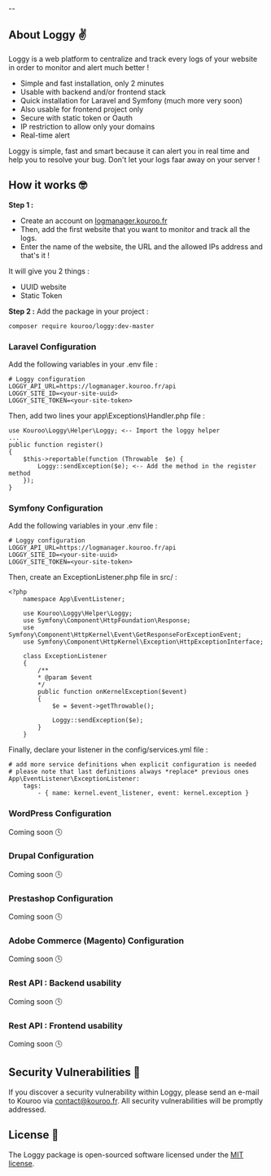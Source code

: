 -- 

## About Loggy ✌️

Loggy is a web platform to centralize and track every logs of your website in order to monitor and alert much better !

- Simple and fast installation, only 2 minutes
- Usable with backend and/or frontend stack
- Quick installation for Laravel and Symfony (much more very soon)
- Also usable for frontend project only
- Secure with static token or Oauth
- IP restriction to allow only your domains
- Real-time alert

Loggy is simple, fast and smart because it can alert you in real time and help you to resolve your bug. Don't let your logs faar away on your server !

## How it works 🤓

**Step 1 :**
- Create an account on [logmanager.kouroo.fr](https://logmanager.kouroo.fr)
- Then, add the first website that you want to monitor and track all the logs.
- Enter the name of the website, the URL and the allowed IPs address and that's it !

It will give you 2 things :
- UUID website
- Static Token
 
**Step 2 :**
Add the package in your project :

    composer require kouroo/loggy:dev-master

### Laravel Configuration
Add the following variables in your .env file :

    # Loggy configuration
    LOGGY_API_URL=https://logmanager.kouroo.fr/api
    LOGGY_SITE_ID=<your-site-uuid>
    LOGGY_SITE_TOKEN=<your-site-token>

Then, add two lines your app\Exceptions\Handler.php file :

    use Kouroo\Loggy\Helper\Loggy; <-- Import the loggy helper
    ...
    public function register()
    {
	    $this->reportable(function (Throwable  $e) {
		    Loggy::sendException($e); <-- Add the method in the register method
		});
	}

### Symfony Configuration
Add the following variables in your .env file :

    # Loggy configuration
    LOGGY_API_URL=https://logmanager.kouroo.fr/api
    LOGGY_SITE_ID=<your-site-uuid>
    LOGGY_SITE_TOKEN=<your-site-token>

Then, create an ExceptionListener.php file in src/ :

    <?php
        namespace App\EventListener;

        use Kouroo\Loggy\Helper\Loggy;
        use Symfony\Component\HttpFoundation\Response;
        use Symfony\Component\HttpKernel\Event\GetResponseForExceptionEvent;
        use Symfony\Component\HttpKernel\Exception\HttpExceptionInterface;

        class ExceptionListener
        {
            /**
            * @param $event
            */
            public function onKernelException($event)
            {
                $e = $event->getThrowable();

                Loggy::sendException($e);
            }
        }

Finally, declare your listener in the config/services.yml file : 

    # add more service definitions when explicit configuration is needed
    # please note that last definitions always *replace* previous ones
    App\EventListener\ExceptionListener:
        tags:
            - { name: kernel.event_listener, event: kernel.exception }

### WordPress Configuration
Coming soon 🕓

### Drupal Configuration
Coming soon 🕓

### Prestashop Configuration
Coming soon 🕓

### Adobe Commerce (Magento) Configuration
Coming soon 🕓

### Rest API : Backend usability
Coming soon 🕓

### Rest API : Frontend usability
Coming soon 🕓

## Security Vulnerabilities 🚨

If you discover a security vulnerability within Loggy, please send an e-mail to Kouroo via [contact@kouroo.fr](mailto:contact@kouroo.fr). All security vulnerabilities will be promptly addressed.

## License 📑

The Loggy package is open-sourced software licensed under the [MIT license](https://opensource.org/licenses/MIT).